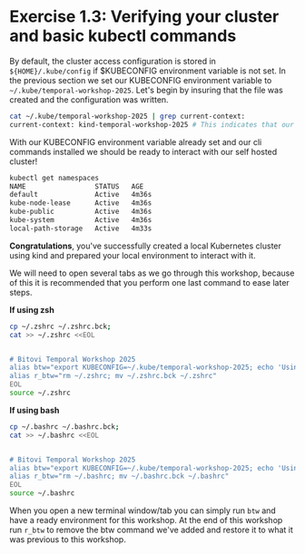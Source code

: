 # Exercise 1.3: Verifying your cluster and basic kubectl commands

By default, the cluster access configuration is stored in `${HOME}/.kube/config` if $KUBECONFIG environment variable is not set. In the previous section we set our KUBECONFIG environment variable to `~/.kube/temporal-workshop-2025`. Let's begin by insuring that the file was created and the configuration was written.

```bash
cat ~/.kube/temporal-workshop-2025 | grep current-context:
current-context: kind-temporal-workshop-2025 # This indicates that our kubeconfig has been properly written and prepared
```

With our KUBECONFIG environment variable already set and our cli commands installed we should be ready to interact with our self hosted cluster!

```bash
kubectl get namespaces
NAME                 STATUS   AGE
default              Active   4m36s
kube-node-lease      Active   4m36s
kube-public          Active   4m36s
kube-system          Active   4m36s
local-path-storage   Active   4m33s
```


**Congratulations**, you've successfully created a local Kubernetes cluster using kind and prepared your local environment to interact with it. 

We will need to open several tabs as we go through this workshop, because of this it is recommended that you perform one last command to ease later steps.


**If using zsh**
```bash
cp ~/.zshrc ~/.zshrc.bck;
cat >> ~/.zshrc <<EOL


# Bitovi Temporal Workshop 2025
alias btw="export KUBECONFIG=~/.kube/temporal-workshop-2025; echo 'Using local Temporal Workshop 2025 config'"
alias r_btw="rm ~/.zshrc; mv ~/.zshrc.bck ~/.zshrc"
EOL
source ~/.zshrc
```


**If using bash**
```bash
cp ~/.bashrc ~/.bashrc.bck;
cat >> ~/.bashrc <<EOL


# Bitovi Temporal Workshop 2025
alias btw="export KUBECONFIG=~/.kube/temporal-workshop-2025; echo 'Using local Temporal Workshop 2025 config'"
alias r_btw="rm ~/.bashrc; mv ~/.bashrc.bck ~/.bashrc"
EOL
source ~/.bashrc
```

When you open a new terminal window/tab you can simply run `btw` and have a ready environment for this workshop.
At the end of this workshop run `r_btw` to remove the btw command we've added and restore it to what it was previous to this workshop.
